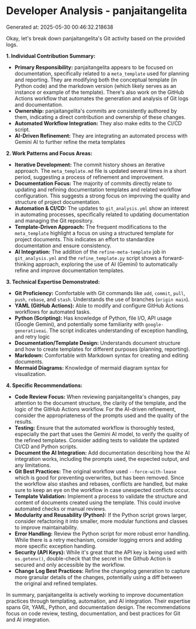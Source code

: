 # Developer Analysis - panjaitangelita
Generated at: 2025-05-30 00:46:32.218638

Okay, let's break down panjaitangelita's Git activity based on the provided logs.

**1. Individual Contribution Summary:**

*   **Primary Responsibility:**  panjaitangelita appears to be focused on documentation, specifically related to a `meta_template` used for planning and reporting. They are modifying both the conceptual template (in Python code) and the markdown version (which likely serves as an instance or example of the template). There's also work on the GitHub Actions workflow that automates the generation and analysis of Git logs and documentation.
*   **Ownership:**  panjaitangelita's commits are consistently authored by them, indicating a direct contribution and ownership of these changes.
*   **Automated Workflow Integration:** They also make edits to the CI/CD script.
*   **AI-Driven Refinement:**  They are integrating an automated process with Gemini AI to further refine the meta templates

**2. Work Patterns and Focus Areas:**

*   **Iterative Development:** The commit history shows an iterative approach.  The `meta_template.md` file is updated several times in a short period, suggesting a process of refinement and improvement.
*   **Documentation Focus:** The majority of commits directly relate to updating and refining documentation templates and related workflow configuration. This suggests a strong focus on improving the quality and structure of project documentation.
*   **Automation & CI/CD:**  The updates to `git_analysis.yml` show an interest in automating processes, specifically related to updating documentation and managing the Git repository.
*   **Template-Driven Approach:** The frequent modifications to the `meta_template` highlight a focus on using a structured template for project documents. This indicates an effort to standardize documentation and ensure consistency.
*   **AI Integration:**  The addition of the `refine-meta-template` job in `git_analysis.yml` and the `refine_template.py` script shows a forward-thinking approach, exploring the use of AI (Gemini) to automatically refine and improve documentation templates.

**3. Technical Expertise Demonstrated:**

*   **Git Proficiency:** Comfortable with Git commands like `add`, `commit`, `pull`, `push`, `rebase`, and `stash`. Understands the use of branches (`origin main`).
*   **YAML (GitHub Actions):** Able to modify and configure GitHub Actions workflows for automated tasks.
*   **Python (Scripting):** Has knowledge of Python, file I/O, API usage (Google Gemini), and potentially some familiarity with `google-generativeai`. The script indicates understanding of exception handling, and retry logic
*   **Documentation/Template Design:** Understands document structure and how to create templates for different purposes (planning, reporting).
*   **Markdown:** Comfortable with Markdown syntax for creating and editing documents.
*   **Mermaid Diagrams:** Knowledge of mermaid diagram syntax for visualization.

**4. Specific Recommendations:**

*   **Code Review Focus:**  When reviewing panjaitangelita's changes, pay attention to the document structure, the clarity of the template, and the logic of the GitHub Actions workflow.  For the AI-driven refinement, consider the appropriateness of the prompts used and the quality of the results.
*   **Testing:**  Ensure that the automated workflow is thoroughly tested, especially the part that uses the Gemini AI model, to verify the quality of the refined templates.  Consider adding tests to validate the updated CI/CD and Python scripts.
*   **Document the AI Integration:**  Add documentation describing how the AI integration works, including the prompts used, the expected output, and any limitations.
*   **Git Best Practices:** The original workflow used `--force-with-lease` which is good for preventing overwrites, but has been removed. Since the workflow also stashes and rebases, conflicts are handled, but make sure to keep an eye on the workflow in case unexpected conflicts occur.
*   **Template Validation:**  Implement a process to validate the structure and content of documents created using the template. This could involve automated checks or manual reviews.
*   **Modularity and Reusability (Python):** If the Python script grows larger, consider refactoring it into smaller, more modular functions and classes to improve maintainability.
*   **Error Handling:** Review the Python script for more robust error handling.  While there is a retry mechanism, consider logging errors and adding more specific exception handling.
*   **Security (API Keys):** While it's great that the API key is being used with `os.getenv()`, double-check that the secret in the Github Action is secured and only accessible by the workflow.
*   **Change Log Best Practices:** Refine the changelog generation to capture more granular details of the changes, potentially using a diff between the original and refined templates.

In summary, panjaitangelita is actively working to improve documentation practices through templating, automation, and AI integration. Their expertise spans Git, YAML, Python, and documentation design.  The recommendations focus on code review, testing, documentation, and best practices for Git and AI integration.

